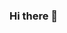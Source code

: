 ### Hi there 👋

<!--
**Angelpuc/Angelpuc** is a ✨ _special_ ✨ repository because its `README.md` (this file) appears on your GitHub profile.

Here are some ideas to get you started:

- 🔭 actualmete estoy aprendiendo a programacion
estoy trabaja en un pequeño negocio familiar
-->
